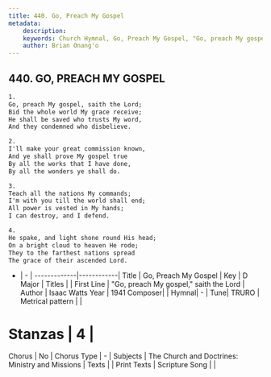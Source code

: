 ```yaml
---
title: 440. Go, Preach My Gospel
metadata:
    description: 
    keywords: Church Hymnal, Go, Preach My Gospel, "Go, preach My gospel," saith the Lord, 
    author: Brian Onang'o
---
```



## 440. GO, PREACH MY GOSPEL

```txt
1.
Go, preach My gospel, saith the Lord;
Bid the whole world My grace receive;
He shall be saved who trusts My word,
And they condemned who disbelieve.

2.
I'll make your great commission known,
And ye shall prove My gospel true
By all the works that I have done,
By all the wonders ye shall do.

3.
Teach all the nations My commands;
I'm with you till the world shall end;
All power is vested in My hands;
I can destroy, and I defend.

4.
He spake, and light shone round His head;
On a bright cloud to heaven He rode;
They to the farthest nations spread
The grace of their ascended Lord.
```

- |   -  |
-------------|------------|
Title | Go, Preach My Gospel |
Key | D Major |
Titles |  |
First Line | "Go, preach My gospel," saith the Lord |
Author | Isaac Watts
Year | 1941
Composer|  |
Hymnal|  - |
Tune| TRURO |
Metrical pattern | |
# Stanzas | 4 |
Chorus | No |
Chorus Type | - |
Subjects | The Church and Doctrines: Ministry and Missions |
Texts |  |
Print Texts | 
Scripture Song |  |
  
